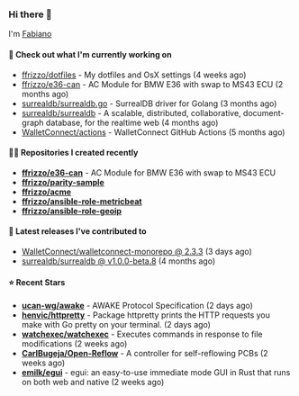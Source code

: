 ### Hi there 👋

I'm [Fabiano](https://ffrizzo.com)

#### 👷 Check out what I'm currently working on


- [ffrizzo/dotfiles](https://github.com/ffrizzo/dotfiles) - My dotfiles and OsX settings (4 weeks ago)
- [ffrizzo/e36-can](https://github.com/ffrizzo/e36-can) - AC Module for BMW E36 with swap to MS43 ECU (2 months ago)
- [surrealdb/surrealdb.go](https://github.com/surrealdb/surrealdb.go) - SurrealDB driver for Golang (3 months ago)
- [surrealdb/surrealdb](https://github.com/surrealdb/surrealdb) - A scalable, distributed, collaborative, document-graph database, for the realtime web (4 months ago)
- [WalletConnect/actions](https://github.com/WalletConnect/actions) - WalletConnect GitHub Actions (5 months ago)

#### 👨‍💻 Repositories I created recently
- **[ffrizzo/e36-can](https://github.com/ffrizzo/e36-can)** - AC Module for BMW E36 with swap to MS43 ECU
- **[ffrizzo/parity-sample](https://github.com/ffrizzo/parity-sample)**
- **[ffrizzo/acme](https://github.com/ffrizzo/acme)**
- **[ffrizzo/ansible-role-metricbeat](https://github.com/ffrizzo/ansible-role-metricbeat)**
- **[ffrizzo/ansible-role-geoip](https://github.com/ffrizzo/ansible-role-geoip)**

#### 🚀 Latest releases I've contributed to


- [WalletConnect/walletconnect-monorepo @ 2.3.3](https://github.com/WalletConnect/walletconnect-monorepo/releases/tag/2.3.3) (3 days ago)
- [surrealdb/surrealdb @ v1.0.0-beta.8](https://github.com/surrealdb/surrealdb/releases/tag/v1.0.0-beta.8) (4 months ago)

#### ⭐ Recent Stars


- **[ucan-wg/awake](https://github.com/ucan-wg/awake)** - AWAKE Protocol Specification (2 days ago)
- **[henvic/httpretty](https://github.com/henvic/httpretty)** - Package httpretty prints the HTTP requests you make with Go pretty on your terminal. (2 days ago)
- **[watchexec/watchexec](https://github.com/watchexec/watchexec)** - Executes commands in response to file modifications (2 weeks ago)
- **[CarlBugeja/Open-Reflow](https://github.com/CarlBugeja/Open-Reflow)** - A controller for self-reflowing PCBs (2 weeks ago)
- **[emilk/egui](https://github.com/emilk/egui)** - egui: an easy-to-use immediate mode GUI in Rust that runs on both web and native (2 weeks ago)
